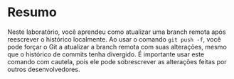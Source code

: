 # Resumo

Neste laboratório, você aprendeu como atualizar uma branch remota após reescrever o histórico localmente. Ao usar o comando `git push -f`, você pode forçar o Git a atualizar a branch remota com suas alterações, mesmo que o histórico de commits tenha divergido. É importante usar este comando com cautela, pois ele pode sobrescrever as alterações feitas por outros desenvolvedores.
